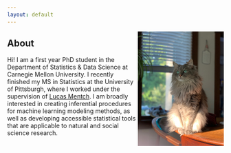 ```yaml
---
layout: default
---
```


<img src="IMG_0487.jpeg" alt="Meow!" width="200" align = "right" title="This is my cat!" />

## About

Hi! I am a first year PhD student in the Department of Statistics & Data Science at Carnegie Mellon University. I recently finished my MS in Statistics at the University of Pittsburgh, where I worked under the supervision of [Lucas Mentch](lucasmentch.com). I am broadly interested in creating inferential procedures for machine learning modeling methods, as well as developing accessible statistical tools that are applicable to natural and social science research. 